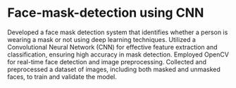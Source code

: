# Face-mask-detection using CNN
Developed a face mask detection system that identifies whether a person is wearing a mask or not using deep learning techniques.
Utilized a Convolutional Neural Network (CNN) for effective feature extraction and classification, ensuring high accuracy in mask detection.
Employed OpenCV for real-time face detection and image preprocessing.
Collected and preprocessed a dataset of images, including both masked and unmasked faces, to train and validate the model.
